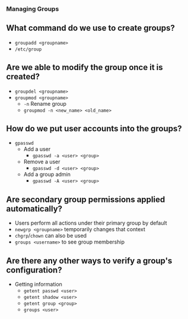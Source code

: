 ### Managing Groups

## What command do we use to create groups?

- `groupadd <groupname>`
- `/etc/group`

## Are we able to modify the group once it is created?

- `groupdel <groupname>`
- `groupmod <groupname>`
  - `-n` Rename group
  - `groupmod -n <new_name> <old_name>`

## How do we put user accounts into the groups?

- `gpasswd`
  - Add a user
    - `gpasswd -a <user> <group>`
  - Remove a user
    - `gpasswd -d <user> <group>`
  - Add a group admin
    - `gpasswd -A <user> <group>`

## Are secondary group permissions applied automatically?

- Users perform all actions under their primary group by default
- `newgrp <groupname>` temporarily changes that context
- `chgrp`/`chown` can also be used
- `groups <username>` to see group membership

## Are there any other ways to verify a group's configuration?

- Getting information
  - `getent passwd <user>`
  - `getent shadow <user>`
  - `getent group <group>`
  - `groups <user>`
